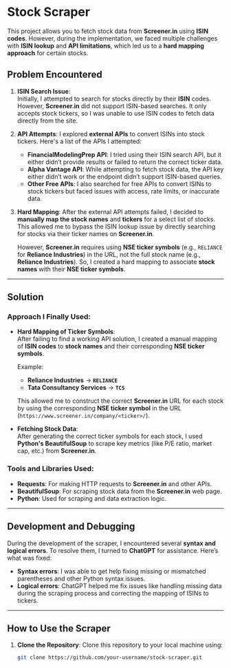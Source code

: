 # Stock Scraper

This project allows you to fetch stock data from **Screener.in** using **ISIN codes**. However, during the implementation, we faced multiple challenges with **ISIN lookup** and **API limitations**, which led us to a **hard mapping approach** for certain stocks.

## Problem Encountered

1. **ISIN Search Issue**:  
   Initially, I attempted to search for stocks directly by their **ISIN** codes. However, **Screener.in** did not support ISIN-based searches. It only accepts stock tickers, so I was unable to use ISIN codes to fetch data directly from the site.

2. **API Attempts**:
   I explored **external APIs** to convert ISINs into stock tickers. Here's a list of the APIs I attempted:

   - **FinancialModelingPrep API**: I tried using their ISIN search API, but it either didn’t provide results or failed to return the correct ticker data.
   - **Alpha Vantage API**: While attempting to fetch stock data, the API key either didn’t work or the endpoint didn’t support ISIN-based queries.
   - **Other Free APIs**: I also searched for free APIs to convert ISINs to stock tickers but faced issues with access, rate limits, or inaccurate data.

3. **Hard Mapping**:
   After the external API attempts failed, I decided to **manually map the stock names** and **tickers** for a select list of stocks. This allowed me to bypass the ISIN lookup issue by directly searching for stocks via their ticker names on **Screener.in**.

   However, **Screener.in** requires using **NSE ticker symbols** (e.g., `RELIANCE` for **Reliance Industries**) in the URL, not the full stock name (e.g., **Reliance Industries**). So, I created a hard mapping to associate **stock names** with their **NSE ticker symbols**.

---

## Solution

### **Approach I Finally Used:**

- **Hard Mapping of Ticker Symbols**:  
  After failing to find a working API solution, I created a manual mapping of **ISIN codes** to **stock names** and their corresponding **NSE ticker symbols**.
  
  Example:  
  - **Reliance Industries** → **`RELIANCE`**
  - **Tata Consultancy Services** → **`TCS`**
  
  This allowed me to construct the correct **Screener.in** URL for each stock by using the corresponding **NSE ticker symbol** in the URL (`https://www.screener.in/company/<ticker>/`).

- **Fetching Stock Data**:  
  After generating the correct ticker symbols for each stock, I used **Python's BeautifulSoup** to scrape key metrics (like P/E ratio, market cap, etc.) from **Screener.in**.

### **Tools and Libraries Used**:
- **Requests**: For making HTTP requests to **Screener.in** and other APIs.
- **BeautifulSoup**: For scraping stock data from the **Screener.in** web page.
- **Python**: Used for scraping and data extraction logic.

---

## Development and Debugging

During the development of the scraper, I encountered several **syntax and logical errors**. To resolve them, I turned to **ChatGPT** for assistance. Here’s what was fixed:

- **Syntax errors**: I was able to get help fixing missing or mismatched parentheses and other Python syntax issues.
- **Logical errors**: ChatGPT helped me fix issues like handling missing data during the scraping process and correcting the mapping of ISINs to tickers.

---

## How to Use the Scraper

1. **Clone the Repository**:
   Clone this repository to your local machine using:
   ```bash
   git clone https://github.com/your-username/stock-scraper.git
